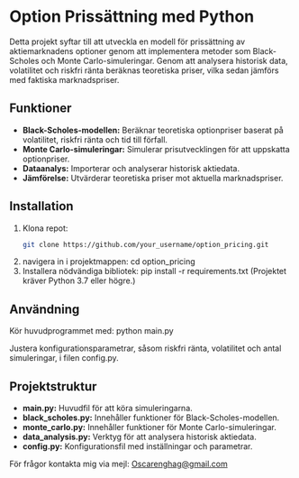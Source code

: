 # Option Prissättning med Python

Detta projekt syftar till att utveckla en modell för prissättning av aktiemarknadens optioner genom att implementera metoder som Black-Scholes och Monte Carlo-simuleringar. Genom att analysera historisk data, volatilitet och riskfri ränta beräknas teoretiska priser, vilka sedan jämförs med faktiska marknadspriser.

## Funktioner
- **Black-Scholes-modellen:** Beräknar teoretiska optionpriser baserat på volatilitet, riskfri ränta och tid till förfall.
- **Monte Carlo-simuleringar:** Simulerar prisutvecklingen för att uppskatta optionpriser.
- **Dataanalys:** Importerar och analyserar historisk aktiedata.
- **Jämförelse:** Utvärderar teoretiska priser mot aktuella marknadspriser.

## Installation
1. Klona repot:
   ```bash
   git clone https://github.com/your_username/option_pricing.git
2. navigera in i projektmappen:
   cd option_pricing
3. Installera nödvändiga bibliotek:
   pip install -r requirements.txt
(Projektet kräver Python 3.7 eller högre.)

## Användning
Kör huvudprogrammet med:
python main.py

Justera konfigurationsparametrar, såsom riskfri ränta, volatilitet och antal simuleringar, i filen config.py.

## Projektstruktur
- **main.py:** Huvudfil för att köra simuleringarna.
- **black_scholes.py:** Innehåller funktioner för Black-Scholes-modellen.
- **monte_carlo.py:** Innehåller funktioner för Monte Carlo-simuleringar.
- **data_analysis.py:** Verktyg för att analysera historisk aktiedata.
- **config.py:** Konfigurationsfil med inställningar och parametrar.

För frågor kontakta mig via mejl:
Oscarenghag@gmail.com
